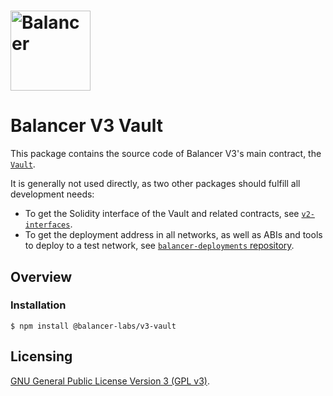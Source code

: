 # <img src="../../logo.svg" alt="Balancer" height="128px">

# Balancer V3 Vault

This package contains the source code of Balancer V3's main contract, the [`Vault`](./contracts/Vault.sol).

It is generally not used directly, as two other packages should fulfill all development needs:

- To get the Solidity interface of the Vault and related contracts, see [`v2-interfaces`](../interfaces).
- To get the deployment address in all networks, as well as ABIs and tools to deploy to a test network, see [`balancer-deployments` repository](https://github.com/balancer/balancer-deployments).

## Overview

### Installation

```console
$ npm install @balancer-labs/v3-vault
```

## Licensing

[GNU General Public License Version 3 (GPL v3)](../../LICENSE).
